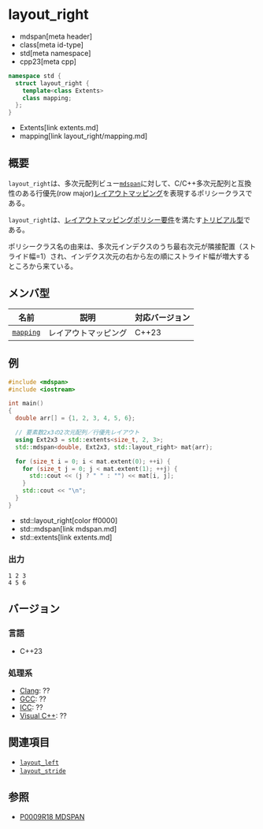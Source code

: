 # layout_right
* mdspan[meta header]
* class[meta id-type]
* std[meta namespace]
* cpp23[meta cpp]

```cpp
namespace std {
  struct layout_right {
    template<class Extents>
    class mapping;
  };
}
```
* Extents[link extents.md]
* mapping[link layout_right/mapping.md]

## 概要
`layout_right`は、多次元配列ビュー[`mdspan`](mdspan.md)に対して、C/C++多次元配列と互換性のある行優先(row major)[レイアウトマッピング](LayoutMapping.md)を表現するポリシークラスである。

`layout_right`は、[レイアウトマッピングポリシー要件](LayoutMappingPolicy.md)を満たす[トリビアル型](/reference/type_traits/is_trivial.md)である。

ポリシークラス名の由来は、多次元インデクスのうち最右次元が隣接配置（ストライド幅=1）され、インデクス次元の右から左の順にストライド幅が増大するところから来ている。


## メンバ型

| 名前 | 説明 | 対応バージョン |
|------|------|----------------|
| [`mapping`](layout_right/mapping.md) | レイアウトマッピング | C++23 |


## 例
```cpp example
#include <mdspan>
#include <iostream>

int main()
{
  double arr[] = {1, 2, 3, 4, 5, 6};

  // 要素数2x3の2次元配列／行優先レイアウト
  using Ext2x3 = std::extents<size_t, 2, 3>;
  std::mdspan<double, Ext2x3, std::layout_right> mat{arr};

  for (size_t i = 0; i < mat.extent(0); ++i) {
    for (size_t j = 0; j < mat.extent(1); ++j) {
      std::cout << (j ? " " : "") << mat[i, j];
    }
    std::cout << "\n";
  }
}
```
* std::layout_right[color ff0000]
* std::mdspan[link mdspan.md]
* std::extents[link extents.md]

### 出力
```
1 2 3
4 5 6
```


## バージョン
### 言語
- C++23

### 処理系
- [Clang](/implementation.md#clang): ??
- [GCC](/implementation.md#gcc): ??
- [ICC](/implementation.md#icc): ??
- [Visual C++](/implementation.md#visual_cpp): ??


## 関連項目
- [`layout_left`](layout_left.md)
- [`layout_stride`](layout_stride.md)


## 参照
- [P0009R18 MDSPAN](https://www.open-std.org/jtc1/sc22/wg21/docs/papers/2022/p0009r18.html)
